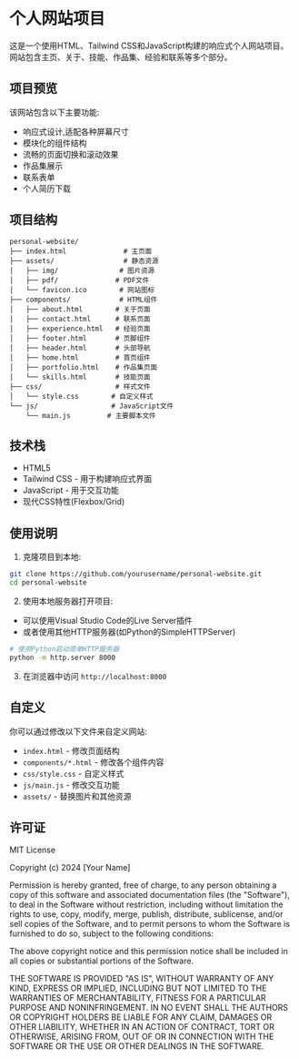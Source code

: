 # 个人网站项目

这是一个使用HTML、Tailwind CSS和JavaScript构建的响应式个人网站项目。网站包含主页、关于、技能、作品集、经验和联系等多个部分。

## 项目预览

该网站包含以下主要功能:

- 响应式设计,适配各种屏幕尺寸
- 模块化的组件结构
- 流畅的页面切换和滚动效果
- 作品集展示
- 联系表单
- 个人简历下载

## 项目结构

```
personal-website/
├── index.html              # 主页面
├── assets/                 # 静态资源
│   ├── img/               # 图片资源
│   ├── pdf/              # PDF文件
│   └── favicon.ico        # 网站图标
├── components/            # HTML组件
│   ├── about.html        # 关于页面
│   ├── contact.html      # 联系页面
│   ├── experience.html   # 经验页面
│   ├── footer.html       # 页脚组件
│   ├── header.html       # 头部导航
│   ├── home.html         # 首页组件
│   ├── portfolio.html    # 作品集页面
│   └── skills.html       # 技能页面
├── css/                  # 样式文件
│   └── style.css        # 自定义样式
└── js/                  # JavaScript文件
    └── main.js         # 主要脚本文件
```

## 技术栈

- HTML5
- Tailwind CSS - 用于构建响应式界面
- JavaScript - 用于交互功能
- 现代CSS特性(Flexbox/Grid)

## 使用说明

1. 克隆项目到本地:
```bash
git clone https://github.com/yourusername/personal-website.git
cd personal-website
```

2. 使用本地服务器打开项目:
- 可以使用Visual Studio Code的Live Server插件
- 或者使用其他HTTP服务器(如Python的SimpleHTTPServer)

```bash
# 使用Python启动简单HTTP服务器
python -m http.server 8000
```

3. 在浏览器中访问 `http://localhost:8000`

## 自定义

你可以通过修改以下文件来自定义网站:

- `index.html` - 修改页面结构
- `components/*.html` - 修改各个组件内容
- `css/style.css` - 自定义样式
- `js/main.js` - 修改交互功能
- `assets/` - 替换图片和其他资源

## 许可证

MIT License

Copyright (c) 2024 [Your Name]

Permission is hereby granted, free of charge, to any person obtaining a copy
of this software and associated documentation files (the "Software"), to deal
in the Software without restriction, including without limitation the rights
to use, copy, modify, merge, publish, distribute, sublicense, and/or sell
copies of the Software, and to permit persons to whom the Software is
furnished to do so, subject to the following conditions:

The above copyright notice and this permission notice shall be included in all
copies or substantial portions of the Software.

THE SOFTWARE IS PROVIDED "AS IS", WITHOUT WARRANTY OF ANY KIND, EXPRESS OR
IMPLIED, INCLUDING BUT NOT LIMITED TO THE WARRANTIES OF MERCHANTABILITY,
FITNESS FOR A PARTICULAR PURPOSE AND NONINFRINGEMENT. IN NO EVENT SHALL THE
AUTHORS OR COPYRIGHT HOLDERS BE LIABLE FOR ANY CLAIM, DAMAGES OR OTHER
LIABILITY, WHETHER IN AN ACTION OF CONTRACT, TORT OR OTHERWISE, ARISING FROM,
OUT OF OR IN CONNECTION WITH THE SOFTWARE OR THE USE OR OTHER DEALINGS IN THE
SOFTWARE.